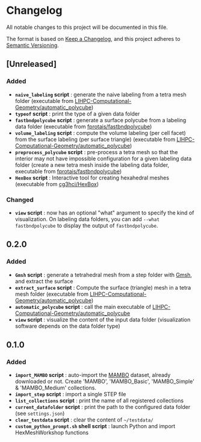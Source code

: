 # Changelog

All notable changes to this project will be documented in this file.

The format is based on [Keep a Changelog](https://keepachangelog.com/en/1.0.0/),
and this project adheres to [Semantic Versioning](https://semver.org/spec/v2.0.0.html).

## [Unreleased]

### Added

- **`naive_labeling` script** : generate the naive labeling from a tetra mesh folder (executable from [LIHPC-Computational-Geometry/automatic_polycube](https://github.com/LIHPC-Computational-Geometry/automatic_polycube))
- **`typeof` script** : print the type of a given data folder
- **`fastbndpolycube` script** : generate a surface polycube from a labeling data folder (executable from [fprotais/fastbndpolycube](https://github.com/fprotais/fastbndpolycube))
- **`volume_labeling` script** : compute the volume labeling (per cell facet) from the surface labeling (per surface triangle) (executable from [LIHPC-Computational-Geometry/automatic_polycube](https://github.com/LIHPC-Computational-Geometry/automatic_polycube))
- **`preprocess_polycube` script** : pre-process a tetra mesh so that the interior may not have impossible configuration for a given labeling data folder (create a new tetra mesh inside the labeling data folder, executable from [fprotais/fastbndpolycube](https://github.com/fprotais/fastbndpolycube))
- **`HexBox` script** : Interactive tool for creating hexahedral meshes (executable from [cg3hci/HexBox](https://github.com/cg3hci/HexBox))

### Changed

- **`view` script** : now has an optional "what" argument to specify the kind of visualization. On labeling data folders, you can add `--what fastbndpolycube` to display the output of `fastbndpolycube`.

## 0.2.0

### Added

- **`Gmsh` script** : generate a tetrahedral mesh from a step folder with [Gmsh](https://gmsh.info/), and extract the surface
- **`extract_surface` script** : Compute the surface (triangle) mesh in a tetra mesh folder (executable from [LIHPC-Computational-Geometry/automatic_polycube](https://github.com/LIHPC-Computational-Geometry/automatic_polycube))
- **`automatic_polycube` script** : call the main executable of [LIHPC-Computational-Geometry/automatic_polycube](https://github.com/LIHPC-Computational-Geometry/automatic_polycube)
- **`view` script** : visualize the content of the input data folder (visualization software depends on the data folder type)

## 0.1.0

### Added

- **`import_MAMBO` script** : auto-import the [MAMBO](https://gitlab.com/franck.ledoux/mambo) dataset, already downloaded or not. Create 'MAMBO', 'MAMBO_Basic', 'MAMBO_Simple' & 'MAMBO_Medium' collections.
- **`import_step` script** : import a single STEP file
- **`list_collections` script** : print the name of all registered collections
- **`current_datafolder` script** : print the path to the configured data folder (see `settings.json`)
- **`clear_testdata` script** : clear the content of `~/testdata/`
- **`custom_python_prompt.sh` shell script** : launch Python and import HexMeshWorkshop functions